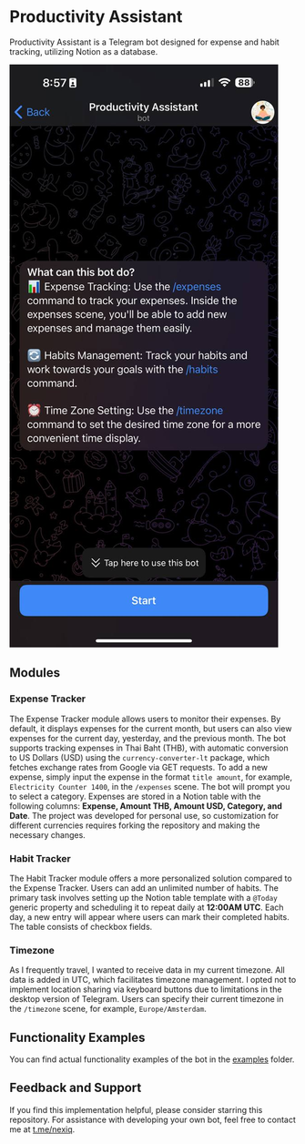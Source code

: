 # Productivity Assistant
Productivity Assistant is a Telegram bot designed for expense and habit tracking, utilizing Notion as a database.

![Productivity Assistant Telegram Bot](./examples/about.png)

## Modules
### Expense Tracker
The Expense Tracker module allows users to monitor their expenses. By default, it displays expenses for the current month, but users can also view expenses for the current day, yesterday, and the previous month. The bot supports tracking expenses in Thai Baht (THB), with automatic conversion to US Dollars (USD) using the `currency-converter-lt` package, which fetches exchange rates from Google via GET requests. To add a new expense, simply input the expense in the format `title amount`, for example, `Electricity Counter 1400`, in the `/expenses` scene. The bot will prompt you to select a category. Expenses are stored in a Notion table with the following columns: **Expense, Amount THB, Amount USD, Category, and Date**. The project was developed for personal use, so customization for different currencies requires forking the repository and making the necessary changes.

### Habit Tracker
The Habit Tracker module offers a more personalized solution compared to the Expense Tracker. Users can add an unlimited number of habits. The primary task involves setting up the Notion table template with a `@Today` generic property and scheduling it to repeat daily at **12:00AM UTC**. Each day, a new entry will appear where users can mark their completed habits. The table consists of checkbox fields.

### Timezone
As I frequently travel, I wanted to receive data in my current timezone. All data is added in UTC, which facilitates timezone management. I opted not to implement location sharing via keyboard buttons due to limitations in the desktop version of Telegram. Users can specify their current timezone in the `/timezone` scene, for example, `Europe/Amsterdam`.

## Functionality Examples
You can find actual functionality examples of the bot in the [examples](examples) folder.

## Feedback and Support
If you find this implementation helpful, please consider starring this repository. For assistance with developing your own bot, feel free to contact me at [t.me/nexiq](https://t.me/nexiq "Telegram").
